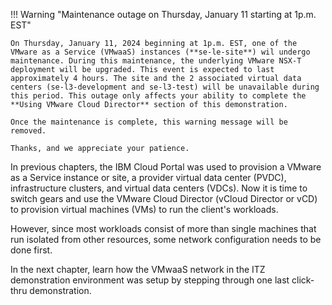 !!! Warning "Maintenance outage on Thursday, January 11 starting at 1p.m. EST"

    On Thursday, January 11, 2024 beginning at 1p.m. EST, one of the VMware as a Service (VMwaaS) instances (**se-le-site**) wil undergo maintenance. During this maintenance, the underlying VMware NSX-T deployment will be upgraded. This event is expected to last approximately 4 hours. The site and the 2 associated virtual data centers (se-l3-development and se-l3-test) will be unavailable during this period. This outage only affects your ability to complete the **Using VMware Cloud Director** section of this demonstration.

    Once the maintenance is complete, this warning message will be removed.  

    Thanks, and we appreciate your patience.


In previous chapters, the IBM Cloud Portal was used to provision a VMware as a Service instance or site, a provider virtual data center (PVDC), infrastructure clusters, and virtual data centers (VDCs). Now it is time to switch gears and use the VMware Cloud Director (vCloud Director or vCD) to provision virtual machines (VMs) to run the client's workloads. 

However, since most workloads consist of more than single machines that run isolated from other resources, some network configuration needs to be done first.

In the next chapter, learn how the VMwaaS network in the ITZ demonstration environment was setup by stepping through one last click-thru demonstration.